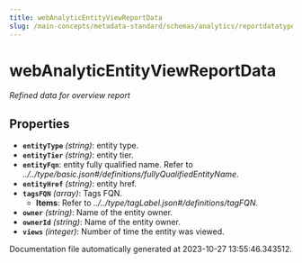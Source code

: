 ```yaml
---
title: webAnalyticEntityViewReportData
slug: /main-concepts/metadata-standard/schemas/analytics/reportdatatype/webanalyticentityviewreportdata
---
```


# webAnalyticEntityViewReportData

*Refined data for overview report*

## Properties

- **`entityType`** *(string)*: entity type.
- **`entityTier`** *(string)*: entity tier.
- **`entityFqn`**: entity fully qualified name. Refer to *../../type/basic.json#/definitions/fullyQualifiedEntityName*.
- **`entityHref`** *(string)*: entity href.
- **`tagsFQN`** *(array)*: Tags FQN.
  - **Items**: Refer to *../../type/tagLabel.json#/definitions/tagFQN*.
- **`owner`** *(string)*: Name of the entity owner.
- **`ownerId`** *(string)*: Name of the entity owner.
- **`views`** *(integer)*: Number of time the entity was viewed.


Documentation file automatically generated at 2023-10-27 13:55:46.343512.
